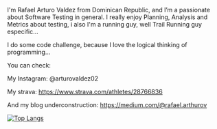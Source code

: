 I'm Rafael Arturo Valdez from Dominican Republic, and I’m a passionate about Software Testing in general. I really enjoy Planning, Analysis and Metrics about testing, i also I'm a running guy, well Trail Running guy especific...

I do some code challenge, because I love the logical thinking of programming...

You can check:

My Instagram: @arturovaldez02

My strava: https://www.strava.com/athletes/28766836

And my blog underconstruction: https://medium.com/@rafael.arthurov

<!---
rafaelarthurov/rafaelarthurov is a ✨ special ✨ repository because its `README.md` (this file) appears on your GitHub profile.
You can click the Preview link to take a look at your changes.
--->

[![Top Langs](https://github-readme-stats.vercel.app/api/top-langs/?username=rafaelarthurov&layout=compact)](https://github.com/anuraghazra/github-readme-stats)
